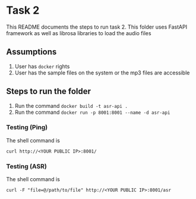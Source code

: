 # Task 2

This README documents the steps to run task 2. This folder uses FastAPI framework as well as librosa libraries to load the audio files

## Assumptions
1. User has `docker` rights
2. User has the sample files on the system or the mp3 files are accessible

## Steps to run the folder

1. Run the command `docker build -t asr-api .`
2. Run the command `docker run -p 8001:8001 --name -d asr-api`

### Testing (Ping)

The shell command is 

`curl http://<YOUR PUBLIC IP>:8001/`

### Testing (ASR)
The shell command is 

`curl -F "file=@/path/to/file" http://<YOUR PUBLIC IP>:8001/asr`


